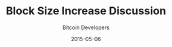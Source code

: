 ---
layout: writing
title: Block Size Increase Discussion
date: 2015-05-06
categories: ['Scaling']
author: ['Bitcoin Developers']
excerpt: Block size is a question to which there is no answer, but which certainly has a LOT of technical tradeoffs to consider. I know a lot of people here have varying levels of strong or very strong opinions about this, and the fact that it is not being discussed in a technical community publicly anywhere is rather disappointing.
external_url: https://archive.fo/weKIb
---